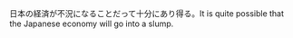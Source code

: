 <tr><td>日本の経済が不況になることだって十分にあり得る。<td><tr><tr><td>It is quite possible that the Japanese economy will go into a slump.<td><tr></table>

